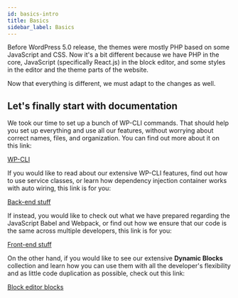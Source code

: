 ```yaml
---
id: basics-intro
title: Basics
sidebar_label: Basics
---
```


Before WordPress 5.0 release, the themes were mostly PHP based on some JavaScript and CSS. Now it's a bit different because we have PHP in the core, JavaScript (specifically React.js) in the block editor, and some styles in the editor and the theme parts of the website.

Now that everything is different, we must adapt to the changes as well.

## Let's finally start with documentation

We took our time to set up a bunch of WP-CLI commands. That should help you set up everything and use all our features, without worrying about correct names, files, and organization. You can find out more about it on this link:

[WP-CLI](wp-cli)

If you would like to read about our extensive WP-CLI features, find out how to use service classes, or learn how dependency injection container works with auto wiring, this link is for you:

[Back-end stuff](backend)

If instead, you would like to check out what we have prepared regarding the JavaScript Babel and Webpack, or find out how we ensure that our code is the same across multiple developers, this link is for you:

[Front-end stuff](frontend)

On the other hand, if you would like to see our extensive **Dynamic Blocks** collection and learn how you can use them with all the developer's flexibility and as little code duplication as possible, check out this link:

[Block editor blocks](blocks)
